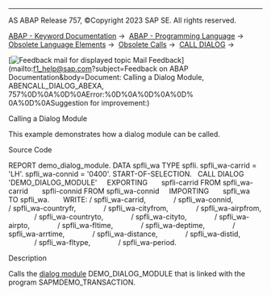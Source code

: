   

* * *

AS ABAP Release 757, ©Copyright 2023 SAP SE. All rights reserved.

[ABAP - Keyword Documentation](https://help.sap.com/doc/abapdocu_757_index_htm/7.57/en-US/abenabap.htm) →  [ABAP - Programming Language](https://help.sap.com/doc/abapdocu_757_index_htm/7.57/en-US/abenabap_reference.htm) →  [Obsolete Language Elements](https://help.sap.com/doc/abapdocu_757_index_htm/7.57/en-US/abenabap_obsolete.htm) →  [Obsolete Calls](https://help.sap.com/doc/abapdocu_757_index_htm/7.57/en-US/abenprogram_call_obsolete.htm) →  [CALL DIALOG](https://help.sap.com/doc/abapdocu_757_index_htm/7.57/en-US/abapcall_dialog.htm) → 

 [![](Mail.gif?object=Mail.gif&sap-language=EN "Feedback mail for displayed topic") Mail Feedback](mailto:f1_help@sap.com?subject=Feedback on ABAP Documentation&body=Document: Calling a Dialog Module, ABENCALL_DIALOG_ABEXA, 757%0D%0A%0D%0AError:%0D%0A%0D%0A%0D%
0A%0D%0ASuggestion for improvement:)

Calling a Dialog Module

This example demonstrates how a dialog module can be called.

Source Code   

REPORT demo\_dialog\_module.
DATA spfli\_wa TYPE spfli.
spfli\_wa-carrid = 'LH'.
spfli\_wa-connid = '0400'.
START-OF-SELECTION.
  CALL DIALOG 'DEMO\_DIALOG\_MODULE'
    EXPORTING
      spfli-carrid FROM spfli\_wa-carrid
      spfli-connid FROM spfli\_wa-connid
    IMPORTING
      spfli\_wa     TO spfli\_wa.
      WRITE: / spfli\_wa-carrid,
             / spfli\_wa-connid,
             / spfli\_wa-countryfr,
             / spfli\_wa-cityfrom,
             / spfli\_wa-airpfrom,
             / spfli\_wa-countryto,
             / spfli\_wa-cityto,
             / spfli\_wa-airpto,
             / spfli\_wa-fltime,
             / spfli\_wa-deptime,
             / spfli\_wa-arrtime,
             / spfli\_wa-distance,
             / spfli\_wa-distid,
             / spfli\_wa-fltype,
             / spfli\_wa-period.

Description   

Calls the [dialog module](https://help.sap.com/doc/abapdocu_757_index_htm/7.57/en-US/abendialog_module_object_glosry.htm "Glossary Entry") DEMO\_DIALOG\_MODULE that is linked with the program SAPMDEMO\_TRANSACTION.